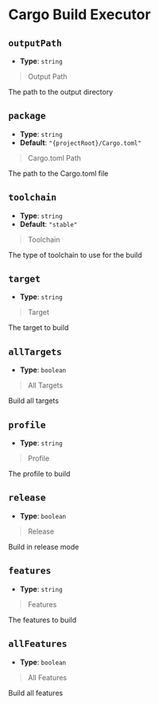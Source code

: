 <!-- Generated by @storm-software/untyped -->
<!-- Do not edit this file directly -->

# Cargo Build Executor

## `outputPath`

- **Type**: `string`

> Output Path

The path to the output directory

## `package`

- **Type**: `string`
- **Default**: `"{projectRoot}/Cargo.toml"`

> Cargo.toml Path

The path to the Cargo.toml file

## `toolchain`

- **Type**: `string`
- **Default**: `"stable"`

> Toolchain

The type of toolchain to use for the build

## `target`

- **Type**: `string`

> Target

The target to build

## `allTargets`

- **Type**: `boolean`

> All Targets

Build all targets

## `profile`

- **Type**: `string`

> Profile

The profile to build

## `release`

- **Type**: `boolean`

> Release

Build in release mode

## `features`

- **Type**: `string`

> Features

The features to build

## `allFeatures`

- **Type**: `boolean`

> All Features

Build all features
